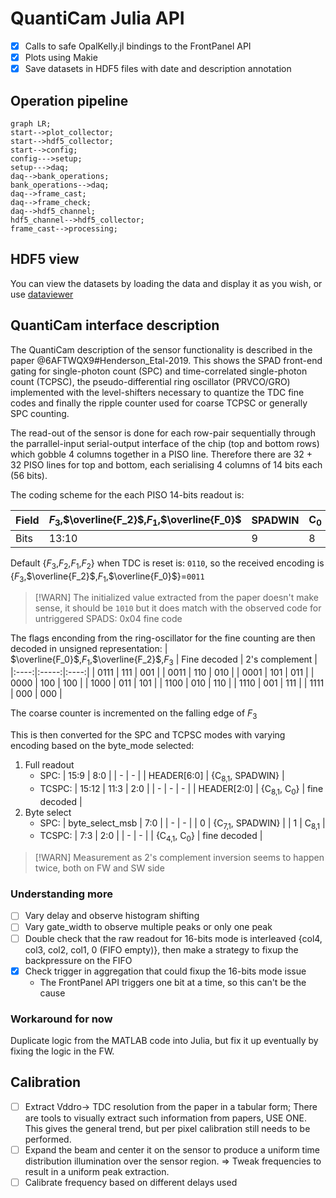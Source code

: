# QuantiCam Julia API

- [X] Calls to safe OpalKelly.jl bindings to the FrontPanel API
- [X] Plots using Makie
- [X] Save datasets in HDF5 files with date and description annotation

## Operation pipeline

```mermaid
graph LR;
start-->plot_collector;
start-->hdf5_collector;
start-->config;
config--->setup;
setup--->daq;
daq-->bank_operations;
bank_operations-->daq;
daq-->frame_cast;
daq-->frame_check;
daq-->hdf5_channel;
hdf5_channel-->hdf5_collector;
frame_cast-->processing;
```

## HDF5 view

You can view the datasets by loading the data and display it as you wish, or use
[dataviewer](https://github.com/triscale-innov/DataViewer.jl)

## QuantiCam interface description

The QuantiCam description of the sensor functionality is described in the paper @6AFTWQX9#Henderson_Etal-2019. This shows the SPAD front-end gating for single-photon count (SPC) and time-correlated single-photon count (TCPSC), the pseudo-differential ring oscillator (PRVCO/GRO) implemented with the level-shifters necessary to quantize the TDC fine codes and finally the ripple counter used for coarse TCPSC or generally SPC counting.

The read-out of the sensor is done for each row-pair sequentially through the
parrallel-input serial-output interface of the chip (top and bottom rows) which
gobble 4 columns together in a PISO line. Therefore there are 32 + 32 PISO lines
for top and bottom, each serialising 4 columns of 14 bits each (56 bits).

The coding scheme for the each PISO 14-bits readout is:

| Field | $F_3$,$\overline{F_2}$,$F_1$,$\overline{F_0}$ | SPADWIN | C<sub>0</sub> | C<sub>8,1</sub> | 
| - | - |   - |  - |  - | 
| Bits | 13:10 | 9 | 8 | 7:0 |

Default {$F_3$,$F_2$,$F_1$,$F_2$} when TDC is reset is: `0110`, so the received
encoding is {$F_3$,$\overline{F_2}$,$F_1$,$\overline{F_0}$}=`0011` 

> [!WARN]
> The initialized value extracted from the paper doesn't make sense, it should be `1010`
> but it does match with the observed code for untriggered SPADS: 0x04 fine code

The flags enconding from the ring-oscillator for the fine counting are then decoded in unsigned representation:
| $\overline{F_0}$,$F_1$,$\overline{F_2}$,$F_3$ | Fine decoded | 2's complement |
|:----:|:-----:|:----:|
| 0111 | 111 | 001 |
| 0011 | 110 | 010 |
| 0001 | 101 | 011 |
| 0000 | 100 | 100 |
| 1000 | 011 | 101 |
| 1100 | 010 | 110 |
| 1110 | 001 | 111 |
| 1111 | 000 | 000 |

The coarse counter is incremented on the falling edge of $F_3$

This is then converted for the SPC and TCPSC modes with varying encoding based
on the byte_mode selected:

1. Full readout
    - SPC:
        | 15:9 | 8:0 |
        | - | - |
        | HEADER\[6:0\] | {C<sub>8,1</sub>, SPADWIN} | 
    - TCSPC:
        | 15:12 | 11:3 | 2:0 |
        | - | - | - |
        | HEADER\[2:0\] | {C<sub>8,1</sub>, C<sub>0</sub>} | fine decoded |
2. Byte select
    - SPC:
        | byte_select_msb | 7:0 |
        | - | - |
        | 0 | {C<sub>7,1</sub>, SPADWIN} | 
        | 1 | C<sub>8,1</sub> | 
    - TCSPC:
        | 7:3 | 2:0 |
        | - | - |
        | {C<sub>4,1</sub>, C<sub>0</sub>} | fine decoded |

> [!WARN]
> Measurement as 2's complement inversion seems to happen twice, both on FW and
> SW side 

### Understanding more

- [ ] Vary delay and observe histogram shifting
- [ ] Vary gate_width to observe multiple peaks or only one peak
- [ ] Double check that the raw readout for 16-bits mode is interleaved {col4,
col3, col2, col1, 0 (FIFO empty)}, then make a strategy to fixup the
backpressure on the FIFO
- [X] Check trigger in aggregation that could fixup the 16-bits mode issue
    - The FrontPanel API triggers one bit at a time, so this can't be the cause

### Workaround for now
Duplicate logic from the MATLAB code into Julia, but fix it up eventually by
fixing the logic in the FW.

## Calibration

- [ ] Extract Vddro-> TDC resolution from the paper in a tabular form; There are
  tools to visually extract such information from papers, USE ONE. This gives
the general trend, but per pixel calibration still needs to be performed.
- [ ] Expand the beam and center it on the sensor to produce a uniform time
distribution illumination over the sensor region. => Tweak frequencies to result
in a uniform peak extraction.
- [ ] Calibrate frequency based on different delays used
